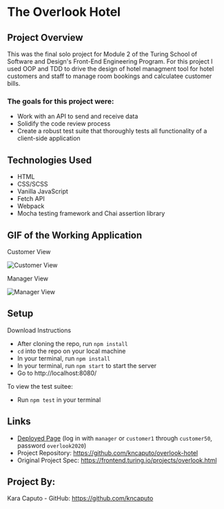# The Overlook Hotel


## Project Overview 
This was the final solo project for Module 2 of the Turing School of Software and Design's Front-End Engineering Program. For this project I used OOP and TDD to drive the design of hotel managment tool for hotel customers and staff to manage room bookings and calculatee customer bills. 

### The goals for this project were:
  - Work with an API to send and receive data 
  - Solidify the code review process
  - Create a robust test suite that thoroughly tests all functionality of a client-side application

## Technologies Used
- HTML
- CSS/SCSS
- Vanilla JavaScript
- Fetch API
- Webpack
- Mocha testing framework and Chai assertion library

## GIF of the Working Application
Customer View

![Customer View](https://media.giphy.com/media/RfFJxJj983jJA8s9n3/giphy.gif)

Manager View

![Manager View](https://media.giphy.com/media/AMCHvRTPeRbHLJwUH1/giphy.gif)

## Setup
Download Instructions 
- After cloning the repo, run `npm install`
- `cd` into the repo on your local machine
- In your terminal, run `npm install`
- In your terminal, run `npm start` to start the server
- Go to http://localhost:8080/

To view the test suitee:
- Run `npm test` in your terminal

## Links
- [Deployed Page](https://kncaputo.github.io/overlook-hotel/) (log in with `manager` or `customer1` through `customer50`, password `overlook2020`)
- Project Repository: https://github.com/kncaputo/overlook-hotel
- Original Project Spec: https://frontend.turing.io/projects/overlook.html

## Project By:
Kara Caputo - GitHub: https://github.com/kncaputo
